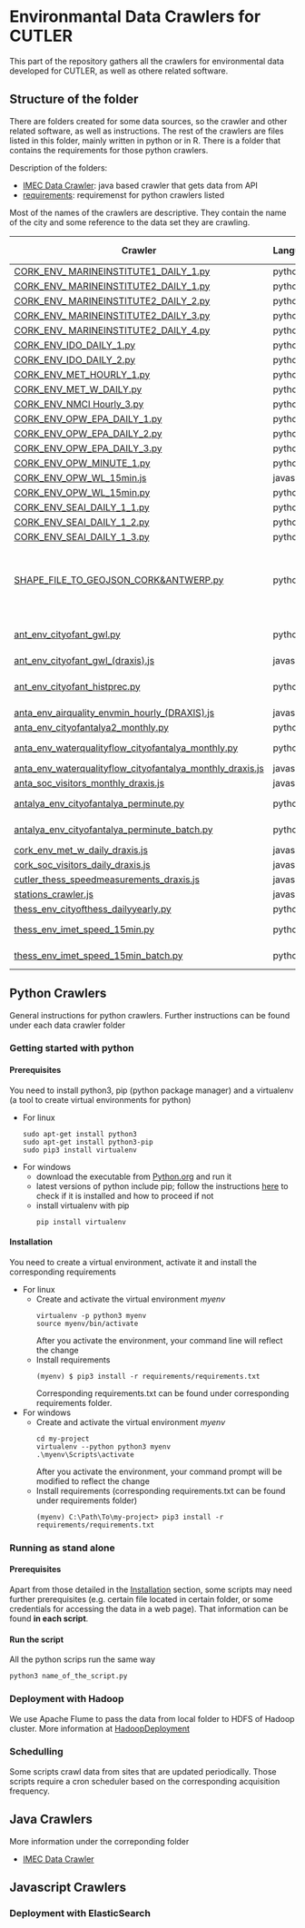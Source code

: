 # Environmantal Data Crawlers for CUTLER

This part of the repository gathers all the crawlers for environmental data developed for CUTLER, as well as othere related software.

## Structure of the folder

There are folders created for some data sources, so the crawler and other related software, as well as instructions. 
The rest of the crawlers are files listed in this folder, mainly written in python or in R. There is a folder that contains the requirements for those python crawlers.

Description of the folders:

* [IMEC Data Crawler](ANT_ENV_IMEC/): java based crawler that gets data from API
* [requirements](requirements/): requiremenst for python crawlers listed


Most of the names of the crawlers are descriptive. They contain the name of the city and some reference to the data set they are crawling.

|Crawler|Language|Origin|Credentials needed| Schedulling|Notes|
| ------------- | ------------- | ------------- | ------------- |------------- |------------|
| [CORK_ENV_ MARINEINSTITUTE1_DAILY_1.py](CORK_ENV_%20MARINEINSTITUTE1_DAILY_1.py)| python|-|-|-|-|
| [CORK_ENV_ MARINEINSTITUTE2_DAILY_1.py](CORK_ENV_%20MARINEINSTITUTE2_DAILY_1.py)| python|-|-|-|-|
| [CORK_ENV_ MARINEINSTITUTE2_DAILY_2.py](CORK_ENV_%20MARINEINSTITUTE2_DAILY_2.py)| python|-|-|-|-|
| [CORK_ENV_ MARINEINSTITUTE2_DAILY_3.py](CORK_ENV_%20MARINEINSTITUTE2_DAILY_3.py)| python|-|-|-|-|
| [CORK_ENV_ MARINEINSTITUTE2_DAILY_4.py](CORK_ENV_%20MARINEINSTITUTE2_DAILY_4.py)| python|-|-|-|-|
| [CORK_ENV_IDO_DAILY_1.py](CORK_ENV_IDO_DAILY_1.py)| python|-|-|-|-|
| [CORK_ENV_IDO_DAILY_2.py](CORK_ENV_IDO_DAILY_2.py)| python|-|-|-|-|
| [CORK_ENV_MET_HOURLY_1.py](CORK_ENV_MET_HOURLY%20_1.py)| python|-|-|-|-|
| [CORK_ENV_MET_W_DAILY.py](CORK_ENV_MET_W_DAILY.py)| python|-|-|-|-|
| [CORK_ENV_NMCI Hourly_3.py](CORK_ENV_NMCI%20_Hourly_3.py)| python|-|-|-|-|
| [CORK_ENV_OPW_EPA_DAILY_1.py](CORK_ENV_OPW_EPA_DAILY_1.py)| python|-|-|-|-|
| [CORK_ENV_OPW_EPA_DAILY_2.py](CORK_ENV_OPW_EPA_DAILY_2.py)| python|-|-|-|-|
| [CORK_ENV_OPW_EPA_DAILY_3.py](CORK_ENV_OPW_EPA_DAILY_3.py)| python|-|-|-|-|
| [CORK_ENV_OPW_MINUTE_1.py](CORK_ENV_OPW_MINUTE_1.py)| python|-|-|-|-|
| [CORK_ENV_OPW_WL_15min.js](CORK_ENV_OPW_WL_15min.js)| javascript|-|-|-|-|
| [CORK_ENV_OPW_WL_15min.py](CORK_ENV_OPW_WL_15min.py)| python|-|-|-|-|
| [CORK_ENV_SEAI_DAILY_1_1.py](CORK_ENV_SEAI_DAILY_1_1.py)| python|-|-|-|-|
| [CORK_ENV_SEAI_DAILY_1_2.py](CORK_ENV_SEAI_DAILY_1_2.py)| python|-|-|-|-|
| [CORK_ENV_SEAI_DAILY_1_3.py](CORK_ENV_SEAI_DAILY_1_3.py)| python|-|-|-|-|
| [SHAPE_FILE_TO_GEOJSON_CORK&ANTWERP.py](SHAPE_FILE_TO_GEOJSON_CORK&ANTWERP.py)|python| | | |Scripts for to convert shapefile to GeoJSON|	|
| [ant_env_cityofant_gwl.py](ant_env_cityofant_gwl.py)| python| from EXCEL files||-|-|-|
| [ant_env_cityofant_gwl_(draxis).js](ant_env_cityofant_gwl_(draxis).js)| javascript|-|-|-|-|
| [ant_env_cityofant_histprec.py](ant_env_cityofant_histprec.py)| python| From EXCEL files|-|-|-|
| [anta_env_airquality_envmin_hourly_(DRAXIS).js](anta_env_airquality_envmin_hourly_(DRAXIS).js)| javascript|-|-|-|-|
| [anta_env_cityofantalya2_monthly.py](anta_env_cityofantalya2_monthly.py)| python|-|-|-|-|
| [anta_env_waterqualityflow_cityofantalya_monthly.py](anta_env_waterqualityflow_cityofantalya_monthly.py)| python|from EXCEL|-|-|-|
| [anta_env_waterqualityflow_cityofantalya_monthly_draxis.js](anta_env_waterqualityflow_cityofantalya_monthly_draxis.js)| javascript|-|-|-|-|
| [anta_soc_visitors_monthly_draxis.js](anta_soc_visitors_monthly_draxis.js	)| javascript|-|-|-|-|
| [antalya_env_cityofantalya_perminute.py](antalya_env_cityofantalya_perminute.py)|python| from URL| Needs schedulling|-|-|
| [antalya_env_cityofantalya_perminute_batch.py](antalya_env_cityofantalya_perminute_batch.py)|python| from URL|-|-|-|
| [cork_env_met_w_daily_draxis.js](cork_env_met_w_daily_draxis.js)| javascript|-|-|-|-|
| [cork_soc_visitors_daily_draxis.js](cork_soc_visitors_daily_draxis.js)| javascript|-|-|-|-|
| [cutler_thess_speedmeasurements_draxis.js](cutler_thess_speedmeasurements_draxis.js)| javascript|-|-|-|-|
| [stations_crawler.js](stations_crawler.js)| javascript|-|-|-|-|
| [thess_env_cityofthess_dailyyearly.py](thess_env_cityofthess_dailyyearly.py)| python|-|-|-|-|
| [thess_env_imet_speed_15min.py](thess_env_imet_speed_15min.py)| python |from URL.| Needs credentials.| Needs schedulling|-|
| [thess_env_imet_speed_15min_batch.py](thess_env_imet_speed_15min_batch.py)| python| from URL|. Needs credentials.|-|-|


## Python Crawlers
General instructions for python crawlers. Further instructions can be found under each data crawler folder
### Getting started with python
#### Prerequisites
You need to install python3, pip (python package manager) and a virtualenv (a tool to create virtual environments for python)

* For linux
  ```
  sudo apt-get install python3
  sudo apt-get install python3-pip
  sudo pip3 install virtualenv
  ```
* For windows
  * download the executable from [Python.org](https://www.python.org/downloads/) and run it
  * latest versions of python include pip; follow the instructions [here](https://packaging.python.org/tutorials/installing-packages/#id13) to check if it is installed and how to proceed if not
  * install virtualenv with pip
    ```
    pip install virtualenv
    ```
#### Installation
You need to create a virtual environment, activate it and install the corresponding requirements

* For linux 
  * Create and activate the virtual environment *myenv*
    ```
    virtualenv -p python3 myenv
    source myenv/bin/activate
    ```
    After you activate the environment, your command line will reflect the change
  * Install requirements 
    ```
    (myenv) $ pip3 install -r requirements/requirements.txt
    ```
    Corresponding requirements.txt can be found under corresponding  requirements folder.
* For windows
  * Create and activate the virtual environment *myenv* 
    ```
    cd my-project
    virtualenv --python python3 myenv
    .\myenv\Scripts\activate
    ```
    After you activate the environment, your command prompt will be modified to reflect the change
  * Install requirements (corresponding requirements.txt can be found under requirements folder)
    ```
    (myenv) C:\Path\To\my-project> pip3 install -r requirements/requirements.txt
    ```


### Running as stand alone

#### Prerequisites
Apart from those detailed in the [Installation](#installation) section, some scripts may need further prerequisites (e.g. certain file located in certain folder, or some credentials for accessing the data in a web page). That information can be found **in each script**. 

#### Run the script
All the python scrips run the same way

```
python3 name_of_the_script.py
```

### Deployment with Hadoop

We use Apache Flume to pass the data from local folder to HDFS of Hadoop cluster. More information at [HadoopDeployment](../HadoopDeployment/)

### Schedulling

Some scripts crawl data from sites that are updated periodically. Those scripts require a cron scheduler based on the corresponding acquisition frequency.

## Java Crawlers
More information under the correponding folder
* [IMEC Data Crawler](ANT_ENV_IMEC/)

## Javascript Crawlers

### Deployment with ElasticSearch
